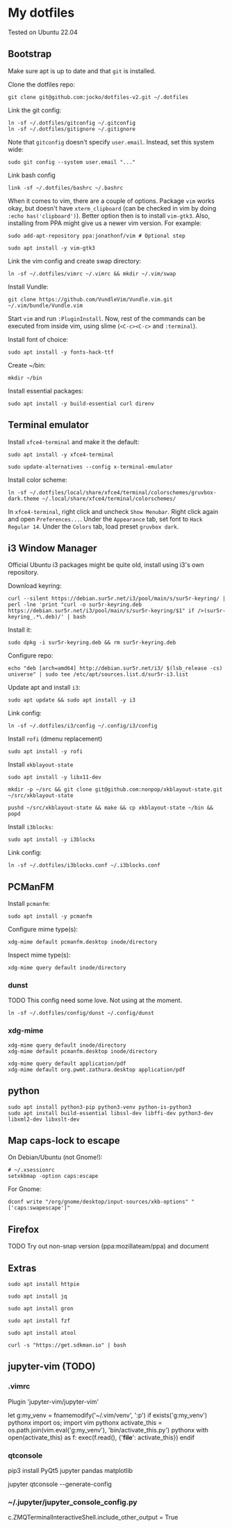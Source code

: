 # My dotfiles

Tested on Ubuntu 22.04

## Bootstrap

Make sure apt is up to date and that `git` is installed.

Clone the dotfiles repo:

    git clone git@github.com:jocko/dotfiles-v2.git ~/.dotfiles

Link the git config:

    ln -sf ~/.dotfiles/gitconfig ~/.gitconfig
    ln -sf ~/.dotfiles/gitignore ~/.gitignore

Note that `gitconfig` doesn't specify `user.email`. Instead, set this
system wide:

    sudo git config --system user.email "..."

Link bash config

    link -sf ~/.dotfiles/bashrc ~/.bashrc

When it comes to vim, there are a couple of options. Package `vim`
works okay, but doesn't have `xterm_clipboard` (can be checked in vim
by doing `:echo has('clipboard')`). Better option then is to install
`vim-gtk3`. Also, installing from PPA might give us a newer vim
version. For example:

    sudo add-apt-repository ppa:jonathonf/vim # Optional step

    sudo apt install -y vim-gtk3

Link the vim config and create swap directory:

    ln -sf ~/.dotfiles/vimrc ~/.vimrc && mkdir ~/.vim/swap

Install Vundle:

    git clone https://github.com/VundleVim/Vundle.vim.git ~/.vim/bundle/Vundle.vim

Start `vim` and run `:PluginInstall`. Now, rest of the commands can be
executed from inside vim, using slime (`<C-c><C-c>` and `:terminal`).

Install font of choice:

    sudo apt install -y fonts-hack-ttf

Create ~/bin:

    mkdir ~/bin

Install essential packages:

    sudo apt install -y build-essential curl direnv

## Terminal emulator

Install `xfce4-terminal` and make it the default:

    sudo apt install -y xfce4-terminal

    sudo update-alternatives --config x-terminal-emulator

Install color scheme:

    ln -sf ~/.dotfiles/local/share/xfce4/terminal/colorschemes/gruvbox-dark.theme ~/.local/share/xfce4/terminal/colorschemes/

In `xfce4-terminal`, right click and uncheck `Show Menubar`. Right click
again and open `Preferences...`. Under the `Appearance` tab, set font to
`Hack Regular 14`. Under the `Colors` tab, load preset `gruvbox dark`.

## i3 Window Manager

Official Ubuntu i3 packages might be quite old, install using i3's
own repository.

Download keyring:

    curl --silent https://debian.sur5r.net/i3/pool/main/s/sur5r-keyring/ | perl -lne 'print "curl -o sur5r-keyring.deb https://debian.sur5r.net/i3/pool/main/s/sur5r-keyring/$1" if />(sur5r-keyring_.*\.deb)/' | bash

Install it:

    sudo dpkg -i sur5r-keyring.deb && rm sur5r-keyring.deb

Configure repo:

    echo "deb [arch=amd64] http://debian.sur5r.net/i3/ $(lsb_release -cs) universe" | sudo tee /etc/apt/sources.list.d/sur5r-i3.list

Update apt and install `i3`:

    sudo apt update && sudo apt install -y i3

Link config:

    ln -sf ~/.dotfiles/i3/config ~/.config/i3/config 

Install `rofi` (dmenu replacement)

    sudo apt install -y rofi

Install `xkblayout-state`

    sudo apt install -y libx11-dev

    mkdir -p ~/src && git clone git@github.com:nonpop/xkblayout-state.git ~/src/xkblayout-state

    pushd ~/src/xkblayout-state && make && cp xkblayout-state ~/bin && popd

Install `i3blocks`:

    sudo apt install -y i3blocks

Link config:

    ln -sf ~/.dotfiles/i3blocks.conf ~/.i3blocks.conf

## PCManFM

Install `pcmanfm`:

    sudo apt install -y pcmanfm

Configure mime type(s):

    xdg-mime default pcmanfm.desktop inode/directory

Inspect mime type(s):

    xdg-mime query default inode/directory

### dunst

TODO This config need some love. Not using at the moment.

```
ln -sf ~/.dotfiles/config/dunst ~/.config/dunst
```

### xdg-mime

```
xdg-mime query default inode/directory
xdg-mime default pcmanfm.desktop inode/directory

xdg-mime query default application/pdf
xdg-mime default org.pwmt.zathura.desktop application/pdf
```

## python

```
sudo apt install python3-pip python3-venv python-is-python3
sudo apt install build-essential libssl-dev libffi-dev python3-dev libxml2-dev libxslt-dev
```

## Map caps-lock to escape

On Debian/Ubuntu (not Gnome!):

```
# ~/.xsessionrc
setxkbmap -option caps:escape
```

For Gnome:

```
dconf write "/org/gnome/desktop/input-sources/xkb-options" "['caps:swapescape']"
```


## Firefox

TODO Try out non-snap version (ppa:mozillateam/ppa) and document

## Extras

    sudo apt install httpie

    sudo apt install jq

    sudo apt install gron

    sudo apt install fzf

    sudo apt install atool

    curl -s "https://get.sdkman.io" | bash

## jupyter-vim (TODO)

### .vimrc

Plugin 'jupyter-vim/jupyter-vim'

let g:my_venv = fnamemodify('~/.vim/venv', ':p')
if exists('g:my_venv')
    pythonx import os; import vim
    pythonx activate_this = os.path.join(vim.eval('g:my_venv'), 'bin/activate_this.py')
    pythonx with open(activate_this) as f: exec(f.read(), {'__file__': activate_this})
endif

### qtconsole

pip3 install PyQt5 jupyter pandas matplotlib

jupyter qtconsole --generate-config

### ~/.jupyter/jupyter_console_config.py

c.ZMQTerminalInteractiveShell.include_other_output = True

